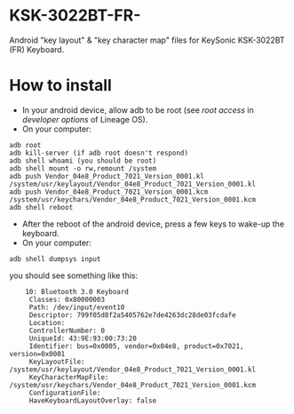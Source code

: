 # KSK-3022BT-FR-
Android "key layout" &amp; "key character map" files for KeySonic KSK-3022BT (FR) Keyboard.

# How to install

- In your android device, allow adb to be root (see *root access* in *developer options* of Lineage OS).
- On your computer:

``````
adb root
adb kill-server (if adb root doesn't respond)
adb shell whoami (you should be root)
adb shell mount -o rw,remount /system
adb push Vendor_04e8_Product_7021_Version_0001.kl /system/usr/keylayout/Vendor_04e8_Product_7021_Version_0001.kl
adb push Vendor_04e8_Product_7021_Version_0001.kcm /system/usr/keychars/Vendor_04e8_Product_7021_Version_0001.kcm
adb shell reboot
``````

- After the reboot of the android device, press a few keys to wake-up the keyboard.
- On your computer:

``````
adb shell dumpsys input
``````
 you should see something like this:
 
 ``````
     10: Bluetooth 3.0 Keyboard
      Classes: 0x80000003
      Path: /dev/input/event10
      Descriptor: 799f05d8f2a5405762e7de4263dc28de03fcdafe
      Location:
      ControllerNumber: 0
      UniqueId: 43:9E:93:00:73:20
      Identifier: bus=0x0005, vendor=0x04e8, product=0x7021, version=0x0001
      KeyLayoutFile: /system/usr/keylayout/Vendor_04e8_Product_7021_Version_0001.kl
      KeyCharacterMapFile: /system/usr/keychars/Vendor_04e8_Product_7021_Version_0001.kcm
      ConfigurationFile:
      HaveKeyboardLayoutOverlay: false
``````      
